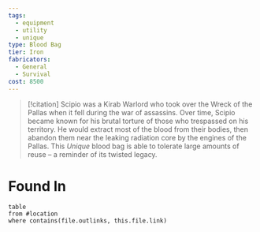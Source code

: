 ```yaml
---
tags:
  - equipment
  - utility
  - unique
type: Blood Bag
tier: Iron
fabricators:
  - General
  - Survival
cost: 8500
---
```

> [!citation]
> Scipio was a Kirab Warlord who took over the Wreck of the Pallas when it fell during the war of assassins. Over time, Scipio became known for his brutal torture of those who trespassed on his territory. He would extract most of the blood from their bodies, then abandon them near the leaking radiation core by the engines of the Pallas. This *Unique* blood bag is able to tolerate large amounts of reuse – a reminder of its twisted legacy.
# Found In
```dataview
table
from #location 
where contains(file.outlinks, this.file.link)
```

